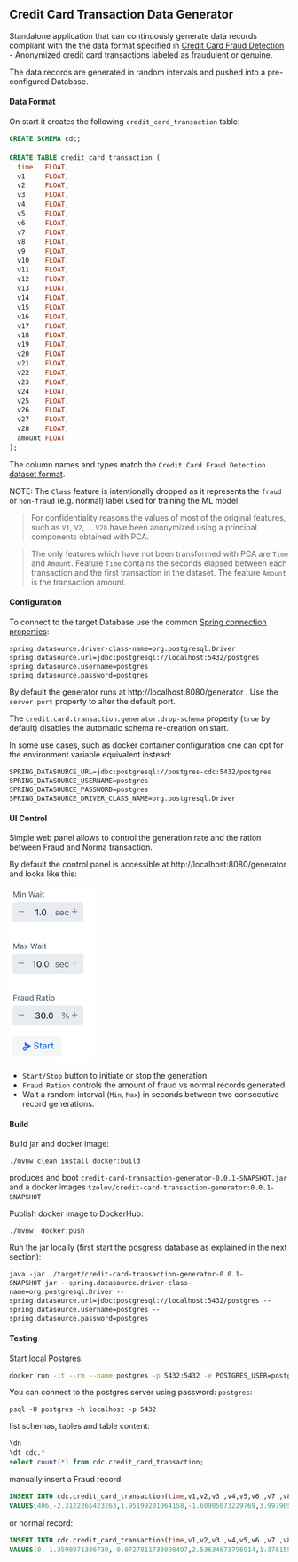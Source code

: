 ## Credit Card Transaction Data Generator

Standalone application that can continuously generate data records compliant with the the data format specified in [Credit Card Fraud Detection](https://www.kaggle.com/mlg-ulb/creditcardfraud) - Anonymized credit card transactions labeled as fraudulent or genuine.

The data records are generated in random intervals and pushed into a pre-configured Database.  

#### Data Format
On start it creates the following `credit_card_transaction` table: 

```sql
CREATE SCHEMA cdc;
  
CREATE TABLE credit_card_transaction (
  time   FLOAT,
  v1     FLOAT,
  v2     FLOAT,
  v3     FLOAT,
  v4     FLOAT,
  v5     FLOAT,
  v6     FLOAT,
  v7     FLOAT,
  v8     FLOAT,
  v9     FLOAT,
  v10    FLOAT,
  v11    FLOAT,
  v12    FLOAT,
  v13    FLOAT,
  v14    FLOAT,
  v15    FLOAT,
  v16    FLOAT,
  v17    FLOAT,
  v18    FLOAT,
  v19    FLOAT,
  v20    FLOAT,
  v21    FLOAT,
  v22    FLOAT,
  v23    FLOAT,
  v24    FLOAT,
  v25    FLOAT,
  v26    FLOAT,
  v27    FLOAT,
  v28    FLOAT,
  amount FLOAT
);
```

The column names and types match the `Credit Card Fraud Detection` [dataset format](https://www.kaggle.com/mlg-ulb/creditcardfraud).

NOTE: The `Class` feature is intentionally dropped as it represents the `fraud` or `non-fraud` (e.g. normal) label used for training the ML model.

> For confidentiality reasons the values of most of the original features, such as `V1`, `V2`, ... `V28` have been anonymized using a principal components obtained with PCA. 

> The only features which have not been transformed with PCA are `Time` and `Amount`. 
> Feature `Time` contains the seconds elapsed between each transaction and the first transaction in the dataset. 
> The feature `Amount` is the transaction amount. 


#### Configuration

To connect to the target Database use the common [Spring connection properties](https://docs.spring.io/spring-boot/docs/current/reference/html/boot-features-sql.html#boot-features-connect-to-production-database): 

```properties
spring.datasource.driver-class-name=org.postgresql.Driver
spring.datasource.url=jdbc:postgresql://localhost:5432/postgres
spring.datasource.username=postgres
spring.datasource.password=postgres
```

By default the generator runs at http://localhost:8080/generator . 
Use the `server.port` property to alter the default port.

The `credit.card.transaction.generator.drop-schema` property (`true` by default) disables the automatic schema re-creation on start.

In some use cases, such as docker container configuration one can opt for the environment variable equivalent instead:
```properties
SPRING_DATASOURCE_URL=jdbc:postgresql://postgres-cdc:5432/postgres
SPRING_DATASOURCE_USERNAME=postgres
SPRING_DATASOURCE_PASSWORD=postgres
SPRING_DATASOURCE_DRIVER_CLASS_NAME=org.postgresql.Driver
``` 

#### UI Control 
Simple web panel allows to control the generation rate and the ration between Fraud and Norma transaction.

By default the control panel is accessible at http://localhost:8080/generator and looks like this:
 
![](./src/main/resources/static/creadit-card-transaction-generator-ui.png)

* `Start/Stop` button to initiate or stop the generation. 
* `Fraud Ration` controls the amount of fraud vs normal records generated.
* Wait a random interval (`Min`, `Max`) in seconds between two consecutive record generations.

#### Build

Build jar and docker image:
```
./mvnw clean install docker:build
```
produces and boot `credit-card-transaction-generator-0.0.1-SNAPSHOT.jar` and a docker images `tzolov/credit-card-transaction-generator:0.0.1-SNAPSHOT`

Publish docker image to DockerHub:
```
./mvnw  docker:push
```

Run the jar locally (first start the posgress database as explained in the next section):

```
java -jar ./target/credit-card-transaction-generator-0.0.1-SNAPSHOT.jar --spring.datasource.driver-class-name=org.postgresql.Driver --spring.datasource.url=jdbc:postgresql://localhost:5432/postgres --spring.datasource.username=postgres --spring.datasource.password=postgres
```
#### Testing

Start local Postgres:
```bash
docker run -it --rm --name postgres -p 5432:5432 -e POSTGRES_USER=postgres -e POSTGRES_PASSWORD=postgres debezium/example-postgres:0.10
```

You can connect to the postgres server using password: `postgres`:
```
psql -U postgres -h localhost -p 5432
```

list schemas, tables and table content:
```sql
\dn
\dt cdc.*
select count(*) from cdc.credit_card_transaction;
```

manually insert a Fraud record:
```sql
INSERT INTO cdc.credit_card_transaction(time,v1,v2,v3 ,v4,v5,v6 ,v7 ,v8 ,v9 ,v10,v11,v12,v13,v14,v15,v16,v17,v18,v19,v20,v21,v22,v23,v24,v25,v26,v27,v28,amount) 
VALUES(406,-2.3122265423263,1.95199201064158,-1.60985073229769,3.9979055875468,-0.522187864667764,-1.42654531920595,-2.53738730624579,1.39165724829804,-2.77008927719433,-2.77227214465915,3.20203320709635,-2.89990738849473,-0.595221881324605,-4.28925378244217,0.389724120274487,-1.14074717980657,-2.83005567450437,-0.0168224681808257,0.416955705037907,0.126910559061474,0.517232370861764,-0.0350493686052974,-0.465211076182388,0.320198198514526,0.0445191674731724,0.177839798284401,0.261145002567677,-0.143275874698919,0);
```
or normal record: 
```sql
INSERT INTO cdc.credit_card_transaction(time,v1,v2,v3 ,v4,v5,v6 ,v7 ,v8 ,v9 ,v10,v11,v12,v13,v14,v15,v16,v17,v18,v19,v20,v21,v22,v23,v24,v25,v26,v27,v28,amount)
VALUES(0,-1.3598071336738,-0.0727811733098497,2.53634673796914,1.37815522427443,-0.338320769942518,0.462387777762292,0.239598554061257,0.0986979012610507,0.363786969611213,0.0907941719789316,-0.551599533260813,-0.617800855762348,-0.991389847235408,-0.311169353699879,1.46817697209427,-0.470400525259478,0.207971241929242,0.0257905801985591,0.403992960255733,0.251412098239705,-0.018306777944153,0.277837575558899,-0.110473910188767,0.0669280749146731,0.128539358273528,-0.189114843888824,0.133558376740387,-0.0210530534538215,149.62);
```

